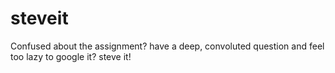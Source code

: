 # steveit

Confused about the assignment? have a deep, convoluted question and feel too lazy to google it? steve it!
